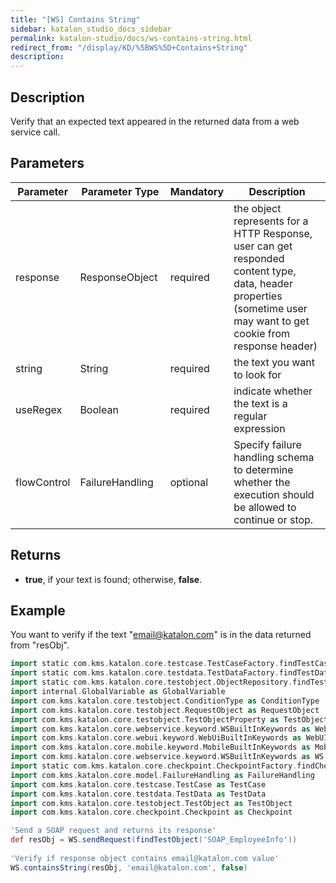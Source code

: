 ```yaml
---
title: "[WS] Contains String" 
sidebar: katalon_studio_docs_sidebar
permalink: katalon-studio/docs/ws-contains-string.html 
redirect_from: "/display/KD/%5BWS%5D+Contains+String" 
description: 
---
```

Description
-----------

Verify that an expected text appeared in the returned data from a web service call.

Parameters 
-----------

<table><thead><tr><th>Parameter</th><th>Parameter Type</th><th>Mandatory</th><th>Description</th></tr></thead><tbody><tr><td><span>response&nbsp;</span></td><td><span>ResponseObject&nbsp;</span></td><td><span>required</span></td><td><span>the object represents for a HTTP Response, user can get responded content type, data, header properties (sometime user may want to get cookie from response header)</span></td></tr><tr><td><span>string&nbsp;</span></td><td><span>String&nbsp;</span></td><td><span>required</span></td><td><span>the text you want to look for</span></td></tr><tr><td><span>useRegex</span></td><td><span>Boolean&nbsp;</span></td><td><span>required</span></td><td><span>indicate whether the text is a regular expression</span></td></tr><tr><td><span>flowControl</span></td><td><span>FailureHandling&nbsp;</span></td><td><span>optional</span></td><td><span>Spec</span><span>ify </span><a>failure handling</a><span> schema to determine whether the execution should be allowed to continue or stop.</span></td></tr></tbody></table>

Returns
-------

*   **true**, if your text is found; otherwise, **false**.

Example
-------

You want to verify if the text "email@katalon.com" is in the data returned from "resObj".

```groovy
import static com.kms.katalon.core.testcase.TestCaseFactory.findTestCase
import static com.kms.katalon.core.testdata.TestDataFactory.findTestData
import static com.kms.katalon.core.testobject.ObjectRepository.findTestObject
import internal.GlobalVariable as GlobalVariable
import com.kms.katalon.core.testobject.ConditionType as ConditionType
import com.kms.katalon.core.testobject.RequestObject as RequestObject
import com.kms.katalon.core.testobject.TestObjectProperty as TestObjectProperty
import com.kms.katalon.core.webservice.keyword.WSBuiltInKeywords as WebAPI
import com.kms.katalon.core.webui.keyword.WebUiBuiltInKeywords as WebUI
import com.kms.katalon.core.mobile.keyword.MobileBuiltInKeywords as Mobile
import com.kms.katalon.core.webservice.keyword.WSBuiltInKeywords as WS
import static com.kms.katalon.core.checkpoint.CheckpointFactory.findCheckpoint
import com.kms.katalon.core.model.FailureHandling as FailureHandling
import com.kms.katalon.core.testcase.TestCase as TestCase
import com.kms.katalon.core.testdata.TestData as TestData
import com.kms.katalon.core.testobject.TestObject as TestObject
import com.kms.katalon.core.checkpoint.Checkpoint as Checkpoint

'Send a SOAP request and returns its response'
def resObj = WS.sendRequest(findTestObject('SOAP_EmployeeInfo'))
 
'Verify if response object contains email@katalon.com value'
WS.containsString(resObj, 'email@katalon.com', false)
```